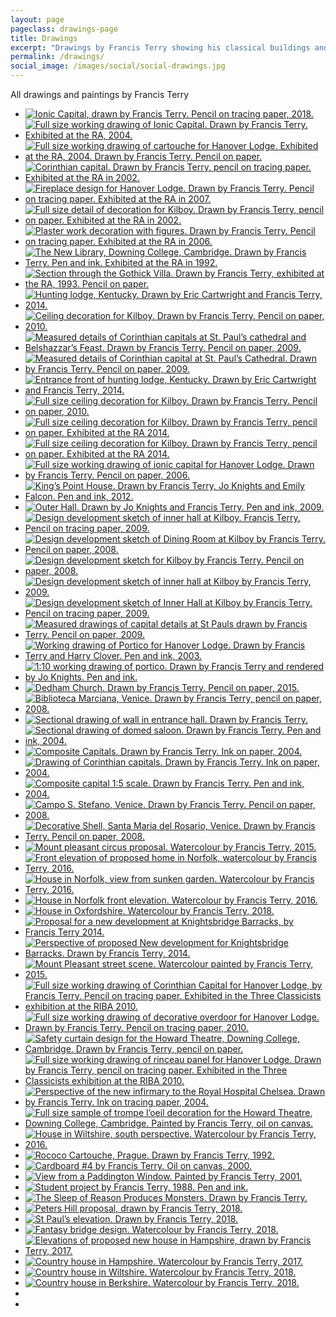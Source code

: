 ```yaml
---
layout: page
pageclass: drawings-page
title: Drawings
excerpt: "Drawings by Francis Terry showing his classical buildings and architectural details, drawn by hand using pencil, pen and ink, watercolour and oil paint"
permalink: /drawings/
social_image: /images/social/social-drawings.jpg
---
```


<p>All drawings and paintings by Francis Terry</p>

<ul class="list random">

<li class="quarter">
<a class="fancybox" rel="group" href="/images/drawings/ionic-capital-by-francis-terry.jpg" title="Ionic Capital, drawn by Francis Terry. Pencil on tracing paper, 2018.">
<img class="lazy" src="/images/drawings/thumbs/ionic-capital-by-francis-terry.jpg" alt="Ionic Capital, drawn by Francis Terry. Pencil on tracing paper, 2018." />
</a>
</li>

<li class="quarter">
<a class="fancybox" rel="group" href="/images/drawings/00s_image1.jpg" title="Full size working drawing of Ionic Capital. Drawn by Francis Terry. Exhibited at the RA, 2004.">
<img class="lazy" src="/images/drawings/thumbs/00s_image1.jpg" alt="Full size working drawing of Ionic Capital. Drawn by Francis Terry. Exhibited at the RA, 2004." />
</a>
</li>

<li class="quarter">
<a class="fancybox" rel="group" href="/images/drawings/00s_image2.jpg" title="Full size working drawing of cartouche for Hanover Lodge. Exhibited at the RA, 2004. Drawn by Francis Terry. Pencil on paper.">
<img class="lazy" src="/images/drawings/thumbs/00s_image2.jpg" alt="Full size working drawing of cartouche for Hanover Lodge. Exhibited at the RA, 2004. Drawn by Francis Terry. Pencil on paper." />
</a>
</li>

<li class="quarter">
<a class="fancybox" rel="group" href="/images/drawings/00s_image3.jpg" title="Corinthian capital. Drawn by Francis Terry, pencil on tracing paper. Exhibited at the RA in 2002.">
<img class="lazy" src="/images/drawings/thumbs/00s_image3.jpg" alt="Corinthian capital. Drawn by Francis Terry, pencil on tracing paper. Exhibited at the RA in 2002." />
</a>
</li>

<li class="quarter">
<a class="fancybox" rel="group" href="/images/drawings/00s_image4.jpg" title="Fireplace design for Hanover Lodge. Drawn by Francis Terry. Pencil on tracing paper. Exhibited at the RA in 2007.">
<img class="lazy" src="/images/drawings/thumbs/00s_image4.jpg" alt="Fireplace design for Hanover Lodge. Drawn by Francis Terry. Pencil on tracing paper. Exhibited at the RA in 2007." />
</a>
</li>

<li class="quarter">
<a class="fancybox" rel="group" href="/images/drawings/00s_image6.jpg" title="Full size detail of decoration for Kilboy. Drawn by Francis Terry, pencil on paper. Exhibited at the RA in 2002.">
<img class="lazy" src="/images/drawings/thumbs/00s_image6.jpg" alt="Full size detail of decoration for Kilboy. Drawn by Francis Terry, pencil on paper. Exhibited at the RA in 2002." />
</a>
</li>

<li class="quarter">
<a class="fancybox" rel="group" href="/images/drawings/00s_image8.jpg" title="Plaster work decoration with figures. Drawn by Francis Terry. Pencil on tracing paper. Exhibited at the RA in 2006.">
<img class="lazy" src="/images/drawings/thumbs/00s_image8.jpg" alt="Plaster work decoration with figures. Drawn by Francis Terry. Pencil on tracing paper. Exhibited at the RA in 2006." />
</a>
</li>

<li class="quarter">
<a class="fancybox" rel="group" href="/images/drawings/90s_image1.jpg" title="The New Library, Downing College, Cambridge. Drawn by Francis Terry. Pen and ink. Exhibited at the RA in 1992.">
<img class="lazy" src="/images/drawings/thumbs/90s_image1.jpg" alt="The New Library, Downing College, Cambridge. Drawn by Francis Terry. Pen and ink. Exhibited at the RA in 1992." />
</a>
</li>

<li class="quarter">
<a class="fancybox" rel="group" href="/images/drawings/90s_image2.jpg" title="Section through the Gothick Villa. Drawn by Francis Terry, exhibited at the RA, 1993. Pencil on paper.">
<img class="lazy" src="/images/drawings/thumbs/90s_image2.jpg" alt="Section through the Gothick Villa. Drawn by Francis Terry, exhibited at the RA, 1993. Pencil on paper." />
</a>
</li>

<li class="quarter">
<a class="fancybox" rel="group" href="/images/drawings/dec15_03.jpg" title="Hunting lodge, Kentucky. Drawn by Eric Cartwright and Francis Terry, 2014.">
<img class="lazy" src="/images/drawings/thumbs/dec15_03.jpg" alt="Hunting lodge, Kentucky. Drawn by Eric Cartwright and Francis Terry, 2014." />
</a>
</li>

<li class="quarter">
<a class="fancybox" rel="group" href="/images/drawings/dec15_05.jpg" title="Ceiling decoration for Kilboy. Drawn by Francis Terry. Pencil on paper, 2010.">
<img class="lazy" src="/images/drawings/thumbs/dec15_05.jpg" alt="Ceiling decoration for Kilboy. Drawn by Francis Terry. Pencil on paper, 2010." />
</a>
</li>

<li class="quarter">
<a class="fancybox" rel="group" href="/images/drawings/dec15_06.jpg" title="Measured details of Corinthian capitals at St. Paul’s cathedral and Belshazzar’s Feast. Drawn by Francis Terry. Pencil on paper, 2009.">
<img class="lazy" src="/images/drawings/thumbs/dec15_06.jpg" alt="Measured details of Corinthian capitals at St. Paul’s cathedral and Belshazzar’s Feast. Drawn by Francis Terry. Pencil on paper, 2009." />
</a>
</li>

<li class="quarter">
<a class="fancybox" rel="group" href="/images/drawings/dec15_07.jpg" title="Measured details of Corinthian capital at St. Paul’s Cathedral. Drawn by Francis Terry. Pencil on paper, 2009.">
<img class="lazy" src="/images/drawings/thumbs/dec15_07.jpg" alt="Measured details of Corinthian capital at St. Paul’s Cathedral. Drawn by Francis Terry. Pencil on paper, 2009." />
</a>
</li>

<li class="quarter">
<a class="fancybox" rel="group" href="/images/drawings/dec15_10.jpg" title="Entrance front of hunting lodge, Kentucky. Drawn by Eric Cartwright and Francis Terry, 2014.">
<img class="lazy" src="/images/drawings/thumbs/dec15_10.jpg" alt="Entrance front of hunting lodge, Kentucky. Drawn by Eric Cartwright and Francis Terry, 2014." />
</a>
</li>

<li class="quarter">
<a class="fancybox" rel="group" href="/images/drawings/dec15_12.jpg" title="Full size ceiling decoration for Kilboy. Drawn by Francis Terry. Pencil on paper, 2010.">
<img class="lazy" src="/images/drawings/thumbs/dec15_12.jpg" alt="Full size ceiling decoration for Kilboy. Drawn by Francis Terry. Pencil on paper, 2010." />
</a>
</li>

<li class="quarter">
<a class="fancybox" rel="group" href="/images/drawings/dec15_13.jpg" title="Full size ceiling decoration for Kilboy. Drawn by Francis Terry, pencil on paper. Exhibited at the RA 2014.">
<img class="lazy" src="/images/drawings/thumbs/dec15_13.jpg" alt="Full size ceiling decoration for Kilboy. Drawn by Francis Terry, pencil on paper. Exhibited at the RA 2014." />
</a>
</li>

<li class="quarter">
<a class="fancybox" rel="group" href="/images/drawings/dec15_14.jpg" title="Full size ceiling decoration for Kilboy. Drawn by Francis Terry, pencil on paper. Exhibited at the RA 2014.">
<img class="lazy" src="/images/drawings/thumbs/dec15_14.jpg" alt="Full size ceiling decoration for Kilboy. Drawn by Francis Terry, pencil on paper. Exhibited at the RA 2014." />
</a>
</li>

<li class="quarter">
<a class="fancybox" rel="group" href="/images/drawings/dec15_15.jpg" title="Full size working drawing of ionic capital for Hanover Lodge. Drawn by Francis Terry. Pencil on paper, 2006.">
<img class="lazy" src="/images/drawings/thumbs/dec15_15.jpg" alt="Full size working drawing of ionic capital for Hanover Lodge. Drawn by Francis Terry. Pencil on paper, 2006." />
</a>
</li>

<li class="quarter">
<a class="fancybox" rel="group" href="/images/drawings/dec15_17.jpg" title="King’s Point House. Drawn by Francis Terry, Jo Knights and Emily Falcon. Pen and ink, 2012.">
<img class="lazy" src="/images/drawings/thumbs/dec15_17.jpg" alt="King’s Point House. Drawn by Francis Terry, Jo Knights and Emily Falcon. Pen and ink, 2012." />
</a>
</li>

<li class="quarter">
<a class="fancybox" rel="group" href="/images/drawings/dec15_19.jpg" title="Outer Hall. Drawn by Jo Knights and Francis Terry. Pen and ink, 2009.">
<img class="lazy" src="/images/drawings/thumbs/dec15_19.jpg" alt="Outer Hall. Drawn by Jo Knights and Francis Terry. Pen and ink, 2009." />
</a>
</li>

<li class="quarter">
<a class="fancybox" rel="group" href="/images/drawings/dec15_22.jpg" title="Design development sketch of inner hall at Kilboy. Francis Terry. Pencil on tracing paper, 2009.">
<img class="lazy" src="/images/drawings/thumbs/dec15_22.jpg" alt="Design development sketch of inner hall at Kilboy. Francis Terry. Pencil on tracing paper, 2009." />
</a>
</li>

<li class="quarter">
<a class="fancybox" rel="group" href="/images/drawings/dec15_23.jpg" title="Design development sketch of Dining Room at Kilboy by Francis Terry. Pencil on paper, 2008.">
<img class="lazy" src="/images/drawings/thumbs/dec15_23.jpg" alt="Design development sketch of Dining Room at Kilboy by Francis Terry. Pencil on paper, 2008." />
</a>
</li>

<li class="quarter">
<a class="fancybox" rel="group" href="/images/drawings/dec15_26.jpg" title="Design development sketch for Kilboy by Francis Terry. Pencil on paper, 2008.">
<img class="lazy" src="/images/drawings/thumbs/dec15_26.jpg" alt="Design development sketch for Kilboy by Francis Terry. Pencil on paper, 2008." />
</a>
</li>

<li class="quarter">
<a class="fancybox" rel="group" href="/images/drawings/dec15_27.jpg" title="Design development sketch of inner hall at Kilboy by Francis Terry, 2009.">
<img class="lazy" src="/images/drawings/thumbs/dec15_27.jpg" alt="Design development sketch of inner hall at Kilboy by Francis Terry, 2009." />
</a>
</li>

<li class="quarter">
<a class="fancybox" rel="group" href="/images/drawings/dec15_28.jpg" title="Design development sketch of Inner Hall at Kilboy by Francis Terry. Pencil on tracing paper, 2009.">
<img class="lazy" src="/images/drawings/thumbs/dec15_28.jpg" alt="Design development sketch of Inner Hall at Kilboy by Francis Terry. Pencil on tracing paper, 2009." />
</a>
</li>

<li class="quarter">
<a class="fancybox" rel="group" href="/images/drawings/dec15_37.jpg" title="Measured drawings of capital details at St Pauls drawn by Francis Terry. Pencil on paper, 2009.">
<img class="lazy" src="/images/drawings/thumbs/dec15_37.jpg" alt="Measured drawings of capital details at St Pauls drawn by Francis Terry. Pencil on paper, 2009." />
</a>
</li>

<li class="quarter">
<a class="fancybox" rel="group" href="/images/drawings/dec15_38.jpg" title="Working drawing of Portico for Hanover Lodge. Drawn by Francis Terry and Harry Clover. Pen and ink, 2003.">
<img class="lazy" src="/images/drawings/thumbs/dec15_38.jpg" alt="Working drawing of Portico for Hanover Lodge. Drawn by Francis Terry and Harry Clover. Pen and ink, 2003." />
</a>
</li>

<li class="quarter">
<a class="fancybox" rel="group" href="/images/drawings/dec15_39.jpg" title="1:10 working drawing of portico. Drawn by Francis Terry and rendered by Jo Knights. Pen and ink.">
<img class="lazy" src="/images/drawings/thumbs/dec15_39.jpg" alt="1:10 working drawing of portico. Drawn by Francis Terry and rendered by Jo Knights. Pen and ink." />
</a>
</li>

<li class="quarter">
<a class="fancybox" rel="group" href="/images/drawings/ft_dedham_church.jpg" title="Dedham Church. Drawn by Francis Terry. Pencil on paper, 2015.">
<img class="lazy" src="/images/drawings/thumbs/ft_dedham_church.jpg" alt="Dedham Church. Drawn by Francis Terry. Pencil on paper, 2015." />
</a>
</li>

<li class="quarter">
<a class="fancybox" rel="group" href="/images/drawings/ftsketches_image1.jpg" title="Biblioteca Marciana, Venice. Drawn by Francis Terry, pencil on paper, 2008.">
<img class="lazy" src="/images/drawings/thumbs/ftsketches_image1.jpg" alt="Biblioteca Marciana, Venice. Drawn by Francis Terry, pencil on paper, 2008." />
</a>
</li>

<li class="quarter">
<a class="fancybox" rel="group" href="/images/drawings/ftsketches_image2.jpg" title="Sectional drawing of wall in entrance hall. Drawn by Francis Terry.">
<img class="lazy" src="/images/drawings/thumbs/ftsketches_image2.jpg" alt="Sectional drawing of wall in entrance hall. Drawn by Francis Terry." />
</a>
</li>

<li class="quarter">
<a class="fancybox" rel="group" href="/images/drawings/ftsketches_image3.jpg" title="Sectional drawing of domed saloon. Drawn by Francis Terry. Pen and ink, 2004.">
<img class="lazy" src="/images/drawings/thumbs/ftsketches_image3.jpg" alt="Sectional drawing of domed saloon. Drawn by Francis Terry. Pen and ink, 2004." />
</a>
</li>

<li class="quarter">
<a class="fancybox" rel="group" href="/images/drawings/ftsketches_image4.jpg" title="Composite Capitals. Drawn by Francis Terry. Ink on paper, 2004.">
<img class="lazy" src="/images/drawings/thumbs/ftsketches_image4.jpg" alt="Composite Capitals. Drawn by Francis Terry. Ink on paper, 2004." />
</a>
</li>

<li class="quarter">
<a class="fancybox" rel="group" href="/images/drawings/ftsketches_image5.jpg" title="Drawing of Corinthian capitals. Drawn by Francis Terry. Ink on paper, 2004.">
<img class="lazy" src="/images/drawings/thumbs/ftsketches_image5.jpg" alt="Drawing of Corinthian capitals. Drawn by Francis Terry. Ink on paper, 2004." />
</a>
</li>

<li class="quarter">
<a class="fancybox" rel="group" href="/images/drawings/ftsketches_image6.jpg" title="Composite capital 1:5 scale. Drawn by Francis Terry. Pen and ink, 2004.">
<img class="lazy" src="/images/drawings/thumbs/ftsketches_image6.jpg" alt="Composite capital 1:5 scale. Drawn by Francis Terry. Pen and ink, 2004." />
</a>
</li>

<li class="quarter">
<a class="fancybox" rel="group" href="/images/drawings/ftsketches_image7.jpg" title="Campo S. Stefano, Venice. Drawn by Francis Terry. Pencil on paper, 2008.">
<img class="lazy" src="/images/drawings/thumbs/ftsketches_image7.jpg" alt="Campo S. Stefano, Venice. Drawn by Francis Terry. Pencil on paper, 2008." />
</a>
</li>

<li class="quarter">
<a class="fancybox" rel="group" href="/images/drawings/ftsketches_image8.jpg" title="Decorative Shell, Santa Maria del Rosario, Venice. Drawn by Francis Terry. Pencil on paper, 2008.">
<img class="lazy" src="/images/drawings/thumbs/ftsketches_image8.jpg" alt="Decorative Shell, Santa Maria del Rosario, Venice. Drawn by Francis Terry. Pencil on paper, 2008." />
</a>
</li>

<li class="quarter">
<a class="fancybox" rel="group" href="/images/drawings/mount_pleasant_1.jpg" title="Mount pleasant circus proposal. Watercolour by Francis Terry, 2015.">
<img class="lazy" src="/images/drawings/thumbs/mount_pleasant_1.jpg" alt="Mount pleasant circus proposal. Watercolour by Francis Terry, 2015." />
</a>
</li>

<li class="quarter">
<a class="fancybox" rel="group" href="/images/drawings/house-in-norfolk-00.jpg" title="Front elevation of proposed home in Norfolk, watercolour by Francis Terry, 2016.">
<img class="lazy" src="/images/drawings/thumbs/house-in-norfolk-00.jpg" alt="Front elevation of proposed home in Norfolk, watercolour by Francis Terry, 2016." />
</a>
</li>

<li class="quarter">
<a class="fancybox" rel="group" href="/images/drawings/house-in-norfolk-02.jpg" title="House in Norfolk, view from sunken garden. Watercolour by Francis Terry, 2016.">
<img class="lazy" src="/images/drawings/thumbs/house-in-norfolk-02.jpg" alt="House in Norfolk, view from sunken garden. Watercolour by Francis Terry, 2016." />
</a>
</li>

<li class="quarter">
<a class="fancybox" rel="group" href="/images/drawings/house-in-norfolk-03.jpg" title="House in Norfolk front elevation. Watercolour by Francis Terry, 2016.">
<img class="lazy" src="/images/drawings/thumbs/house-in-norfolk-03.jpg" alt="House in Norfolk front elevation. Watercolour by Francis Terry, 2016." />
</a>
</li>

<li class="quarter">
<a class="fancybox" rel="group" href="/images/drawings/house-in-oxfordshire.jpg" title="House in Oxfordshire. Watercolour by Francis Terry, 2018.">
<img class="lazy" src="/images/drawings/thumbs/house-in-oxfordshire.jpg" alt="House in Oxfordshire. Watercolour by Francis Terry, 2018." />
</a>
</li>

<li class="quarter">
<a class="fancybox" rel="group" href="/images/drawings/hyde-park-barracks-dec-2014.jpg" title="Proposal for a new development at Knightsbridge Barracks, by Francis Terry 2014.">
<img class="lazy" src="/images/drawings/thumbs/hyde-park-barracks-dec-2014.jpg" alt="Proposal for a new development at Knightsbridge Barracks, by Francis Terry 2014." />
</a>
</li>

<li class="quarter">
<a class="fancybox" rel="group" href="/images/drawings/hyde-park-barracks-2015.jpg" title="Perspective of proposed New development for Knightsbridge Barracks. Drawn by Francis Terry, 2014.">
<img class="lazy" src="/images/drawings/thumbs/hyde-park-barracks-2015.jpg" alt="Perspective of proposed New development for Knightsbridge Barracks. Drawn by Francis Terry, 2014." />
</a>
</li>

<li class="quarter">
<a class="fancybox" rel="group" href="/images/drawings/mount_pleasant_2.jpg" title="Mount Pleasant street scene. Watercolour painted by Francis Terry, 2015.">
<img class="lazy" src="/images/drawings/thumbs/mount_pleasant_2.jpg" alt="Mount Pleasant street scene. Watercolour painted by Francis Terry, 2015." />
</a>
</li>

<li class="quarter">
<a class="fancybox" rel="group" href="/images/drawings/threeclassicists_image1.jpg" title="Full size working drawing of Corinthian Capital for Hanover Lodge, by Francis Terry. Pencil on tracing paper. Exhibited in the Three Classicists exhibition at the RIBA 2010.">
<img class="lazy" src="/images/drawings/thumbs/threeclassicists_image1.jpg" alt="Full size working drawing of Corinthian Capital for Hanover Lodge, by Francis Terry. Pencil on tracing paper. Exhibited in the Three Classicists exhibition at the RIBA 2010." />
</a>
</li>

<li class="quarter">
<a class="fancybox" rel="group" href="/images/drawings/threeclassicists_image2.jpg" title="Full size working drawing of decorative overdoor for Hanover Lodge. Drawn by Francis Terry. Pencil on tracing paper, 2010.">
<img class="lazy" src="/images/drawings/thumbs/threeclassicists_image2.jpg" alt="Full size working drawing of decorative overdoor for Hanover Lodge. Drawn by Francis Terry. Pencil on tracing paper, 2010." />
</a>
</li>

<li class="quarter">
<a class="fancybox" rel="group" href="/images/drawings/threeclassicists_image3.jpg" title="Safety curtain design for the Howard Theatre, Downing College, Cambridge. Drawn by Francis Terry, pencil on paper.">
<img class="lazy" src="/images/drawings/thumbs/threeclassicists_image3.jpg" alt="Safety curtain design for the Howard Theatre, Downing College, Cambridge. Drawn by Francis Terry, pencil on paper." />
</a>
</li>

<li class="quarter">
<a class="fancybox" rel="group" href="/images/drawings/threeclassicists_image4.jpg" title="Full size working drawing of rinceau panel for Hanover Lodge. Drawn by Francis Terry, pencil on tracing paper. Exhibited in the Three Classicists exhibition at the RIBA 2010.">
<img class="lazy" src="/images/drawings/thumbs/threeclassicists_image4.jpg" alt="Full size working drawing of rinceau panel for Hanover Lodge. Drawn by Francis Terry, pencil on tracing paper. Exhibited in the Three Classicists exhibition at the RIBA 2010." />
</a>
</li>

<li class="quarter">
<a class="fancybox" rel="group" href="/images/drawings/threeclassicists_image5.jpg" title="Perspective of the new infirmary to the Royal Hospital Chelsea. Drawn by Francis Terry. Ink on tracing paper, 2004.">
<img class="lazy" src="/images/drawings/thumbs/threeclassicists_image5.jpg" alt="Perspective of the new infirmary to the Royal Hospital Chelsea. Drawn by Francis Terry. Ink on tracing paper, 2004." />
</a>
</li>

<li class="quarter">
<a class="fancybox" rel="group" href="/images/drawings/threeclassicists_image7.jpg" title="Full size sample of trompe l’oeil decoration for the Howard Theatre, Downing College, Cambridge. Painted by Francis Terry, oil on canvas.">
<img class="lazy" src="/images/drawings/thumbs/threeclassicists_image7.jpg" alt="Full size sample of trompe l’oeil decoration for the Howard Theatre, Downing College, Cambridge. Painted by Francis Terry, oil on canvas." />
</a>
</li>

<li class="quarter">
<a class="fancybox" rel="group" href="/images/drawings/unnamedpainting1.jpg" title="House in Wiltshire, south perspective. Watercolour by Francis Terry, 2016.">
<img class="lazy" src="/images/drawings/thumbs/unnamedpainting1.jpg" alt="House in Wiltshire, south perspective. Watercolour by Francis Terry, 2016." />
</a>
</li>

<li class="quarter">
<a class="fancybox" rel="group" href="/images/essays/sketching-with-my-father/s-nicholas-prague-ft.jpg" title="Rococo Cartouche, Prague. Drawn by Francis Terry, 1992.">
<img class="lazy" src="/images/drawings/thumbs/s-nicholas-prague-ft.jpg" alt="Rococo Cartouche, Prague. Drawn by Francis Terry, 1992." />
</a>
</li>

<li class="quarter">
<a class="fancybox" rel="group" href="/images/drawings/dec15_20.jpg" title="Cardboard #4 by Francis Terry. Oil on canvas, 2000.">
<img class="lazy" src="/images/drawings/thumbs/dec15_20.jpg" alt="Cardboard #4 by Francis Terry. Oil on canvas, 2000." />
</a>
</li>

<li class="quarter">
<a class="fancybox" rel="group" href="/images/drawings/dec15_35.jpg" title="View from a Paddington Window. Painted by Francis Terry, 2001.">
<img class="lazy" src="/images/drawings/thumbs/dec15_35.jpg" alt="View from a Paddington Window. Painted by Francis Terry, 2001." />
</a>
</li>

<li class="quarter">
<a class="fancybox" rel="group" href="/images/drawings/shower-design.jpg" title="Student project by Francis Terry, 1988. Pen and ink.">
<img class="lazy" src="/images/drawings/thumbs/shower-design.jpg" alt="Student project by Francis Terry, 1988. Pen and ink." />
</a>
</li>

<li class="quarter">
<a class="fancybox" rel="group" href="/images/drawings/with-apologies-to-goya.jpg" title="The Sleep of Reason Produces Monsters. Drawn by Francis Terry.">
<img class="lazy" src="/images/drawings/thumbs/with-apologies-to-goya.jpg" alt="The Sleep of Reason Produces Monsters. Drawn by Francis Terry." />
</a>
</li>

<li class="quarter">
<a class="fancybox" rel="group" href="/images/drawings/peters-hill.jpg" title="Peters Hill proposal, drawn by Francis Terry, 2018.">
<img class="lazy" src="/images/drawings/thumbs/peters-hill.jpg" alt="Peters Hill proposal, drawn by Francis Terry, 2018." />
</a>
</li>

<li class="quarter">
<a class="fancybox" rel="group" href="/images/drawings/st-pauls-elevation.jpg" title="St Paul’s elevation. Drawn by Francis Terry, 2018.">
<img class="lazy" src="/images/drawings/thumbs/st-pauls-elevation.jpg" alt="St Paul’s elevation. Drawn by Francis Terry, 2018." />
</a>
</li>

<li class="quarter">
<a class="fancybox" rel="group" href="/images/drawings/fantasy-bridge-design.jpg" title="Fantasy bridge design. Watercolour by Francis Terry, 2018.">
<img class="lazy" src="/images/drawings/thumbs/fantasy-bridge-design.jpg" alt="Fantasy bridge design. Watercolour by Francis Terry, 2018." />
</a>
</li>

<li class="quarter">
<a class="fancybox" rel="group" href="/images/drawings/new-house-in-hampshire-francis-terry-2017.jpg" title="Elevations of proposed new house in Hampshire, drawn by Francis Terry, 2017.">
<img class="lazy" src="/images/drawings/thumbs/new-house-in-hampshire-francis-terry-2017.jpg" alt="Elevations of proposed new house in Hampshire, drawn by Francis Terry, 2017." />
</a>
</li>

<li class="quarter">
<a class="fancybox" rel="group" href="/images/news/2018/04/weild-wood-estate-main-house-watercolour.jpg" title="Country house in Hampshire. Watercolour by Francis Terry, 2017.">
<img class="lazy" src="/images/drawings/thumbs/weild-wood-estate-main-house-watercolour.jpg" alt="Country house in Hampshire. Watercolour by Francis Terry, 2017." />
</a>
</li>

<li class="quarter">
<a class="fancybox" rel="group" href="/images/news/2018/06/watercolour.jpg" title="Country house in Wiltshire. Watercolour by Francis Terry, 2018.">
<img class="lazy" src="/images/drawings/thumbs/watercolour.jpg" alt="Country house in Wiltshire. Watercolour by Francis Terry, 2018." />
</a>
</li>

<li class="quarter">
<a class="fancybox" rel="group" href="/images/news/2019/04/2019-04-08.jpg" title="Country house in Berkshire. Watercolour by Francis Terry, 2018.">
<img class="lazy" src="/images/drawings/thumbs/2019-04-08.jpg" alt="Country house in Berkshire. Watercolour by Francis Terry, 2018." />
</a>
</li>

<li class="quarter">
<a class="fancybox" rel="group" href="/images/drawings/2019-04-26-01.jpg">
<img class="lazy" src="/images/drawings/thumbs/2019-04-26-01.jpg" alt="" />
</a>
</li>

<li class="quarter">
<a class="fancybox" rel="group" href="/images/drawings/2019-04-26-02.jpg">
<img class="lazy" src="/images/drawings/thumbs/2019-04-26-02.jpg" alt="" />
</a>
</li>

</ul>